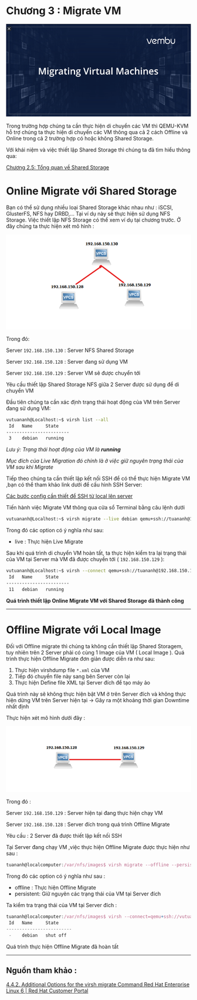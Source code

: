 # Chương 3 : Migrate VM

![Chuong-3-Migrate-VM/Untitled.png](Chuong-3-Migrate-VM/Untitled.png)

Trong trường hợp chúng ta cần thực hiện di chuyển các VM thì QEMU-KVM hỗ trợ chúng ta thực hiện di chuyển các VM thông qua cả 2 cách Offline và Online trong cả 2 trường hợp có hoặc không Shared Storage. 

Với khái niệm và việc thiết lập Shared Storage thì chúng ta đã tìm hiểu thông qua:

[Chương 2.5: Tổng quan về Shared Storage](https://github.com/tuananh2508/LinuxVcc/blob/master/Virtualization/QEMU%26KVM/KVM%26QEMU/Chuong-2.5-Tong-quan-Shared-Storage.md)

# Online Migrate với Shared Storage

Bạn có thể sử dụng nhiều loại Shared Storage khác nhau như : iSCSI, GlusterFS, NFS hay DRBD,... Tại ví dụ này sẽ thực hiện sử dụng NFS Storage. Việc thiết lập NFS Storage có thể xem ví dụ tại chương trước. Ở đây chúng ta thực hiện xét mô hình :

![Chuong-3-Migrate-VM/Annotation_2020-10-16_155007.png](Chuong-3-Migrate-VM/Annotation_2020-10-16_155007.png)

Trong đó:

Server `192.168.150.130` : Server NFS Shared Storage

Server `192.168.150.128` : Server đang sử dụng VM

Server `192.168.150.129` : Server VM sẽ được chuyển tới

Yêu cầu thiết lập Shared Storage NFS giữa 2 Server được sử dụng để di chuyển VM

Đầu tiên chúng ta cần xác định trạng thái hoạt động của VM trên Server đang sử dụng VM:

```bash
vutuananh@Localhost:~$ virsh list --all
 Id   Name     State
------------------------
 3    debian   running
```

*Lưu ý: Trạng thái hoạt động của VM là **running***

*Mục đích của Live Migration đó chính là ở việc giữ nguyên trạng thái của VM sau khi Migrate*

Tiếp theo chúng ta cần thiết lập kết nối SSH để có thể thực hiện Migrate VM ,bạn có thể tham khảo link dưới để cấu hình SSH Server:

[Các bước config cần thiết để SSH từ local lên server](https://viblo.asia/p/cac-buoc-config-can-thiet-de-ssh-tu-local-len-server-3Q75w9LMZWb)

Tiến hành việc Migrate VM thông qua cửa sổ Terminal bằng câu lệnh dưới

```bash
vutuananh@Localhost:~$ virsh migrate --live debian qemu+ssh://tuananh@192.168.150.129/system
```

Trong đó các option có ý nghĩa như sau:

- live : Thực hiện Live Migrate

Sau khi quá trình di chuyển VM hoàn tất, ta thực hiện kiểm tra lại trạng thái của VM tại Server mà VM đã được chuyển tới ( `192.168.150.129` ):

```bash
vutuananh@Localhost:~$ virsh --connect qemu+ssh://tuananh@192.168.150.129/system list --all
 Id   Name     State
------------------------
 11   debian   running
```

**Quá trình thiết lập Online Migrate VM với Shared Storage đã thành công**

---

# Offline Migrate với Local Image

Đối với Offline migrate thì chúng ta không cần thiết lập Shared Storagem, tuy nhiên trên 2 Server phải có cùng 1 Image của VM ( Local Image ). Quá trình thực hiện Offline Migrate đơn giản được diễn ra như sau:

1. Thực hiện virshdump file `*.xml` của VM 
2. Tiếp đó chuyển file này sang bên Server còn lại
3. Thực hiện Define file XML tại Server đích để tạo máy ảo

Quá trình này sẽ không thực hiện bật VM ở trên Server đích và không thực hiện dừng VM trên Server hiện tại → Gây ra một khoảng thời gian Downtime nhất định

Thực hiện xét mô hình dưới đây :

![Chuong-3-Migrate-VM/Untitled%201.png](Chuong-3-Migrate-VM/Untitled%201.png)

Trong đó :

Server `192.168.150.129` : Server hiện tại đang thực hiện chạy VM

Server `192.168.150.128` : Server đích trong quá trình Offline Migrate

Yêu cầu : 2 Server đã được thiết lập kết nối SSH

Tại Server đang chạy VM ,việc thực hiện Offline Migrate được thực hiện như sau :

```jsx
tuananh@localcomputer:/var/nfs/images$ virsh migrate --offline --persistent debian qemu+ssh://vutuananh@192.168.150.128/system
```

Trong đó các option có ý nghĩa như sau  :

- offline : Thực hiện Offline Migrate
- persistent: Giữ nguyên các trạng thái của VM tại Server đích

Ta kiểm tra trạng thái của VM tại Server đích :

```jsx
tuananh@localcomputer:/var/nfs/images$ virsh --connect=qemu+ssh://vutuananh@192.168.150.128/system list --all
 Id   Name     State
-------------------------
 -    debian   shut off
```

Quá trình thực hiện Offline Migrate đã hoàn tất

---

## Nguồn tham khảo :

[4.4.2. Additional Options for the virsh migrate Command Red Hat Enterprise Linux 6 | Red Hat Customer Portal](https://access.redhat.com/documentation/en-us/red_hat_enterprise_linux/6/html/virtualization_administration_guide/sub-sect-virsh-migration-arguments)
